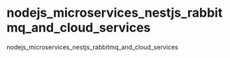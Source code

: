 # nodejs_microservices_nestjs_rabbitmq_and_cloud_services
nodejs_microservices_nestjs_rabbitmq_and_cloud_services
